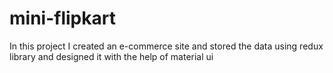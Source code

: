 # mini-flipkart
In this project I created an e-commerce site and stored the data using redux library and designed it with the help of material ui

